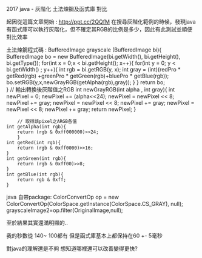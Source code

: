 2017 java - 灰階化 土法煉鋼及函式庫 對比

起因從這篇文章開始 : http://ppt.cc/2QQfM
在搜尋灰階化範例的時候，發現java有函式庫可以執行灰階化，但不確定其RGB的比例是多少，因此有此測試並順便對比效率

土法煉鋼程式碼 : 
BufferedImage grayscale (BufferedImage bi){
	BufferedImage bo = new BufferedImage(bi.getWidth(), bi.getHeight(), bi.getType());
	for(int x = 0;x < bi.getHeight(); x++){
		for(int y = 0; y < bi.getWidth() ; y++){
			int rgb = bi.getRGB(y, x);
			int gray = (int)(redPro * getRed(rgb) +greenPro * getGreen(rgb)+bluePro * getBlue(rgb));
			bo.setRGB(y,x,newGrayRGB(getAlpha(rgb),gray));
		}
	}
return bo;                
}
// 輸出轉換後灰階值之RGB
	int newGrayRGB(int alpha , int gray){
		int newPixel = 0; 
		newPixel += (alpha<<24); 
		newPixel = newPixel << 8; 
		newPixel += gray; 
		newPixel = newPixel << 8; 
		newPixel += gray; 
		newPixel = newPixel << 8; 
		newPixel += gray; 
		return newPixel; 
	}
        
        // 取得該pixel之ARGB各值 
	int getAlpha(int rgb){
		return (rgb & 0xff000000)>>24;
        }
	int getRed(int rgb){
		return (rgb & 0xff0000)>>16;
	}
	int getGreen(int rgb){
		return (rgb & 0xff00)>>8;
	}
	int getBlue(int rgb){
		return rgb & 0xff;
	}
  

java 自帶package:
	ColorConvertOp op = new ColorConvertOp(ColorSpace.getInstance(ColorSpace.CS_GRAY), null);
		grayscaleImage2=op.filter(OriginalImage,null);

至於結果其實還滿明顯的..


我的秒數從 140~ 100都有
但是函式庫基本上都保持在60 +- 5毫秒

對java的理解還是不夠
想知道哪裡還可以改善變得更快?

